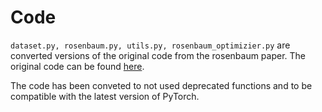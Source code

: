 # Code

`dataset.py, rosenbaum.py, utils.py, rosenbaum_optimizier.py` are converted versions of the original code from the rosenbaum paper.
The original code can be found [here](https://github.com/NeuralDynamicsAndComputing/MetaLearning-Plasticity).

The code has been conveted to not used deprecated functions and to be compatible with the latest version of PyTorch.